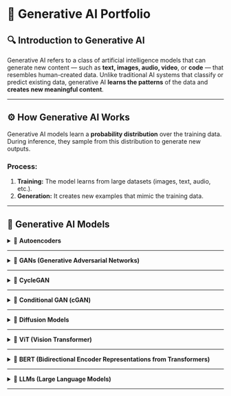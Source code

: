 # 🌟 Generative AI Portfolio

## 🔍 Introduction to Generative AI

Generative AI refers to a class of artificial intelligence models that can generate new content — such as **text, images, audio, video**, or **code** — that resembles human-created data. Unlike traditional AI systems that classify or predict existing data, generative AI **learns the patterns** of the data and **creates new meaningful content**.

---

## ⚙️ How Generative AI Works

Generative AI models learn a **probability distribution** over the training data. During inference, they sample from this distribution to generate new outputs.

### Process:

1. **Training:** The model learns from large datasets (images, text, audio, etc.).
2. **Generation:** It creates new examples that mimic the training data.

---

## 🧠 Generative AI Models

<details>
<summary>🔹 <strong>Autoencoders</strong></summary>

Designed and implemented a fully connected autoencoder neural network for unsupervised feature learning, with a focus on image compression and reconstruction. The model was trained on the Fashion MNIST dataset, enabling it to learn compact, lower-dimensional representations of grayscale fashion images. These compressed representations were then used to accurately reconstruct the original inputs, demonstrating the model’s ability to retain essential visual features while reducing dimensionality.

Architecture :
1. Input Dimension: 784 (28×28 grayscale image flattened)
2. Encoder:
    Dense Layer 1: 512 neurons with ReLU activation
    Dense Layer 2: 32 neurons (bottleneck layer)
3. Latent Space:
    32-dimensional compressed representation capturing the essential features of the input image .
4. Decoder:
   Dense Layer 1: 512 neurons with ReLU activation
   Output Layer: 784 neurons with Sigmoid activation (reshaped to 28×28)
   Loss Function: Mean Squared Error (MSE)
5. Optimizer: Adam

Functional Flow :
1 . Input: Grayscale fashion image (e.g., handbag) is provided as input to the encoder.
2 . Encoding: The encoder compresses the input from 784 to 32 dimensions, capturing key visual features.
3 .  Decoding: The decoder reconstructs the original image from this compressed representation.
4 . Output: A reconstructed version of the original image is generated, maintaining visual similarity while discarding redundant information.

Key Benefits and Applications  :
1. Dimensionality Reduction: Compresses high-dimensional input images into a compact latent space.
2. Feature Learning: Learns meaningful, low-dimensional representations without supervision.
3. Denoising Capability: Robust against noise, enabling cleaner reconstructions.
4. Efficient Storage & Transmission: Reduced data size makes it suitable for memory-constrained systems.
5. Foundation for Generative Models: Can be extended into advanced models such as Variational Autoencoders (VAEs).


**Output Example:**  
![Autoencoder Output](./autoencoder/images/reconstruction_sample.png)

🔗 [View Autoencoder Project](./autoencoder/README.md)

</details>

---

<details>
<summary>🔹 <strong>GANs (Generative Adversarial Networks)</strong></summary>

GANs consist of two networks — a **Generator** and a **Discriminator** — that compete in a zero-sum game to improve image generation.

**Use Cases:**
- Image synthesis
- Super-resolution
- Deepfake generation

**Output Example:**  
![GAN Output](./gan/images/output.png)

🔗 [View GAN Project](./gan/README.md)

</details>

---

<details>
<summary>🔹 <strong>CycleGAN</strong></summary>

CycleGAN enables image-to-image translation **without paired data**.

**Use Cases:**
- Photo ↔ Painting
- Horse ↔ Zebra
- Summer ↔ Winter

**Output Example:**  
![CycleGAN Output](./cyclegan/images/output.png)

🔗 [View CycleGAN Project](./cyclegan/README.md)

</details>

---

<details>
<summary>🔹 <strong>Conditional GAN (cGAN)</strong></summary>

cGANs are conditioned on input variables like class labels to generate class-specific outputs.

**Use Cases:**
- Digit generation by label
- Face synthesis from attributes
- Text-to-image synthesis

**Output Example:**  
![cGAN Output](./cgan/images/output.png)

🔗 [View Conditional GAN Project](./cgan/README.md)

</details>

---

<details>
<summary>🔹 <strong>Diffusion Models</strong></summary>

Diffusion models learn to reverse a noise process to generate highly detailed images. Used in models like **Stable Diffusion** and **Imagen**.

**Use Cases:**
- Text-to-image generation
- Inpainting
- AI-generated artwork

**Output Example:**  
![Diffusion Output](./diffusion/images/sample_output.png)

🔗 [View Diffusion Model Project](./diffusion/README.md)

</details>

---

<details>
<summary>🔹 <strong>ViT (Vision Transformer)</strong></summary>

ViT splits an image into patches and applies transformer encoders on them — treating image patches like tokens in NLP.

**Use Cases:**
- Image classification
- Object detection
- Medical image analysis

**Output Example:**  
![ViT Output](./vit/images/output.png)

🔗 [View ViT Project](./vit/README.md)

</details>

---

<details>
<summary>🔹 <strong>BERT (Bidirectional Encoder Representations from Transformers)</strong></summary>

BERT is a transformer model trained on masked language modeling and next sentence prediction.

**Use Cases:**
- Sentiment analysis
- Q&A systems
- Named Entity Recognition (NER)

**Output Example:**  
![BERT Output](./bert/images/output.png)

🔗 [View BERT Project](./bert/README.md)

</details>

---

<details>
<summary>🔹 <strong>LLMs (Large Language Models)</strong></summary>

LLMs like GPT, LLaMA, and Claude are trained on billions of tokens and used for generative text tasks.

**Use Cases:**
- Text generation
- Summarization
- Translation
- Code generation

**Output Example:**  
![LLM Output](./llm/images/output.png)

🔗 [View LLM Project](./llm/README.md)

</details>

---




